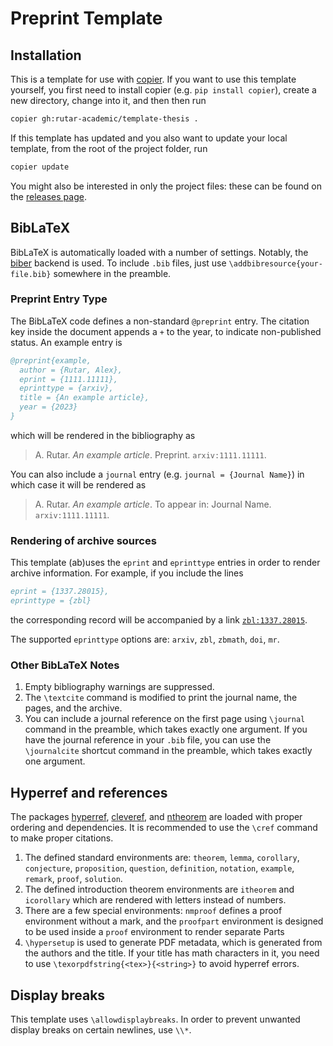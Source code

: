 # Preprint Template

## Installation
This is a template for use with [copier](https://copier.readthedocs.io/en/stable/).
If you want to use this template yourself, you first need to install copier (e.g. `pip install copier`), create a new directory, change into it, and then then run
```sh
copier gh:rutar-academic/template-thesis .
```
If this template has updated and you also want to update your local template, from the root of the project folder, run
```sh
copier update
```
You might also be interested in only the project files: these can be found on the [releases page](https://github.com/rutar-academic/template-thesis/releases/latest).

## BibLaTeX
BibLaTeX is automatically loaded with a number of settings.
Notably, the [biber](https://ctan.org/pkg/biber?lang=en) backend is used.
To include `.bib` files, just use `\addbibresource{your-file.bib}` somewhere in the preamble.

### Preprint Entry Type
The BibLaTeX code defines a non-standard `@preprint` entry.
The citation key inside the document appends a `+` to the year, to indicate non-published status.
An example entry is
```bib
@preprint{example,
  author = {Rutar, Alex},
  eprint = {1111.11111},
  eprinttype = {arxiv},
  title = {An example article},
  year = {2023}
}
```
which will be rendered in the bibliography as

> A. Rutar. *An example article*. Preprint. `arxiv:1111.11111`.

You can also include a `journal` entry (e.g. `journal = {Journal Name}`) in which case it will be rendered as

> A. Rutar. *An example article*. To appear in: Journal Name. `arxiv:1111.11111`.


### Rendering of archive sources
This template (ab)uses the `eprint` and `eprinttype` entries in order to render archive information.
For example, if you include the lines
```bib
eprint = {1337.28015},
eprinttype = {zbl}
```
the corresponding record will be accompanied by a link [`zbl:1337.28015`](https://zbmath.org/1337.28015).

The supported `eprinttype` options are: `arxiv`, `zbl`, `zbmath`, `doi`, `mr`.

### Other BibLaTeX Notes

1. Empty bibliography warnings are suppressed.
2. The `\textcite` command is modified to print the journal name, the pages, and the archive.
3. You can include a journal reference on the first page using `\journal` command in the preamble, which takes exactly one argument.
   If you have the journal reference in your `.bib` file, you can use the `\journalcite` shortcut command in the preamble, which takes exactly one argument.

## Hyperref and references
The packages [hyperref](https://ctan.org/pkg/hyperref?lang=en), [cleveref](https://ctan.org/pkg/cleveref?lang=en), and [ntheorem](https://ctan.org/pkg/ntheorem?lang=en) are loaded with proper ordering and dependencies.
It is recommended to use the `\cref` command to make proper citations.

1. The defined standard environments are: `theorem`, `lemma`, `corollary`, `conjecture`, `proposition`, `question`, `definition`, `notation`, `example`, `remark`, `proof`, `solution`.
2. The defined introduction theorem environments are `itheorem` and `icorollary` which are rendered with letters instead of numbers.
3. There are a few special environments: `nmproof` defines a proof environment without a mark, and the `proofpart` environment is designed to be used inside a `proof` environment to render separate Parts
4. `\hypersetup` is used to generate PDF metadata, which is generated from the authors and the title.
   If your title has math characters in it, you need to use `\texorpdfstring{<tex>}{<string>}` to avoid hyperref errors.

## Display breaks
This template uses `\allowdisplaybreaks`.
In order to prevent unwanted display breaks on certain newlines, use `\\*`.
